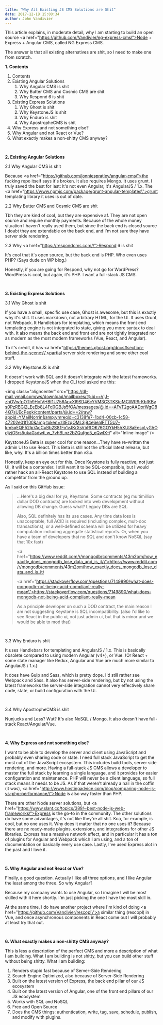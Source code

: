 ```yaml
---
title: "Why All Existing JS CMS Solutions are Shit"
date: 2017-12-18 15:00:34
author: John Vandivier
---
```




This article explains, in moderate detail, why I am starting to build an open source <a href=\"https://github.com/Vandivier/ng-express-cms\">Node + Express + Angular CMS, called NG Express CMS</a>.

The answer is that all existing alternatives are shit, so I need to make one from scratch.

<strong>1. Contents</strong>
<ol>
 	<li>Contents</li>
 	<li>Existing Angular Solutions
<ol>
 	<li>Why Angular CMS is shit</li>
 	<li>Why Butter CMS and Cosmic CMS are shit</li>
 	<li>Why Respond 6 is shit</li>
</ol>
</li>
 	<li>Existing Express Solutions
<ol>
 	<li>Why Ghost is shit</li>
 	<li>Why KeystoneJS is shit</li>
 	<li>Why Enduro is shit</li>
 	<li>Why ApostropheCMS is shit</li>
</ol>
</li>
 	<li>Why Express and not something else?</li>
 	<li>Why Angular and not React or Vue?</li>
 	<li>What exactly makes a non-shitty CMS anyway?</li>
</ol>
&nbsp;

<strong>2. Existing Angular Solutions</strong>

2.1 Why Angular CMS is shit

Because <a href=\"https://github.com/jonniespratley/angular-cms\">the fucking repo itself</a> says it's broken. It also requires Mongo. It uses grunt. I truly saved the best for last: It's not even Angular, it's AngularJS / 1.x. The <a href=\"https://www.npmjs.com/package/grunt-angular-templates\">grunt templating library</a> it uses is out of date.

2.2 Why Butter CMS and Cosmic CMS are shit

Tbh they are kind of cool, but they are expensive af. They are not open source and require monthly payments. Because of the whole money situation I haven't really used them, but since the back end is closed source I doubt they are extendable on the back end, and I'm not sure they have server side rendering.

2.3 Why <a href=\"https://respondcms.com/\">Respond 6</a> is shit

It's cool that it's open source, but the back end is PHP. Who even uses PHP? (Says dude on WP blog.)

Honestly, if you are going for Respond, why not go for WordPress? WordPress is cool, but again, it's PHP. I want a full-stack JS CMS.

&nbsp;

<strong>3. Existing Express Solutions</strong>

3.1 Why Ghost is shit

If you have a small, specific use case, Ghost is awesome, but this is exactly why it's shit. It uses markdown, not arbitrary HTML, for the UI. It uses Grunt, not Webpack. It Handlebars for templating, which means the front end templating engine is not integrated to state, giving you more syntax to deal with. It also means the back end and front end are not tightly integrated nor as modern as the most modern frameworks (Vue, React, and Angular).

To it's credit, it has <a href=\"https://themes.ghost.org/docs#section-behind-the-scenes\">partial server side rendering</a> and some other cool stuff.

3.2 Why KeystoneJS is shit

It doesn't work with SQL and it doesn't integrate with the latest frameworks. I dropped KeystoneJS when the CLI tool asked me this:

<img class=\"aligncenter\" src=\"https://dl-mail.ymail.com/ws/download/mailboxes/@.id==VjJ-zhOVwfpOTh9HolVHBf1U756ApxXl9SD46cYVM3C3TKStcMCIWR9rKbfKBys0PzRBGl2LEeEb8L4Fd0GBJs5fOA/messages/@.id==AFvT2goAADorWgO84Q7sUEcPegk/content/parts/@.id==2/raw?appid=YMailNorrin&amp;ymreqid=c3138fe7-1bd4-00cb-1c58-47202e01f100&amp;token=zitEzqOML3j84e6ealFTT5U7-km5qEQF52lp7AcCuBb2S81Fo1vJKrXsVbRfOK76GOYkH5hXUl8aEesoLyGhOdjzjO5rs5ukaGsdwtLw_7vhBLnz2bZQufgc5_eQwIX-\" alt=\"Inline image\" />

KeystoneJS Beta is super cool for one reason...They have re-written the admin UI to use React. This Beta is still not the official latest release, but like, why. It's a billion times better than v3.x.

Honestly, keep an eye out for this. Once Keystone is fully reactive, not just UI, it will be a contender. I still want it to be SQL-compatible, but I would rather hack an all-React Keystone to use SQL instead of building a competitor from the ground up.

As I said on this GitHub issue:
<blockquote>...Here's a big deal for ya, Keystone: Some contracts (eg multimillion dollar DOD contracts) are locked into web development without allowing DB change. Guess what? Legacy DBs are SQL.

Also, SQL definitely has its use cases. Any time data loss is unacceptable, full ACID is required (including complex, mult-doc transactions), or a well-defined schema will be utilized for heavy computation including aggregate statistical reports. Or, when you have a team of developers that no SQL and don't know NoSQL (say that 10x fast)

<a href=\"https://www.reddit.com/r/mongodb/comments/43m2om/how_exactly_does_mongodb_lose_data_and_is_it/\">https://www.reddit.com/r/mongodb/comments/43m2om/how_exactly_does_mongodb_lose_data_and_is_it/</a>

<a href=\"https://stackoverflow.com/questions/7149890/what-does-mongodb-not-being-acid-compliant-really-mean\">https://stackoverflow.com/questions/7149890/what-does-mongodb-not-being-acid-compliant-really-mean</a>

As a principle developer on such a DOD contract, the main reason I am not suggesting Keystone is SQL incompatibility. (also I'd like to see React in the public ui, not just admin ui, but that is minor and we would be able to mod that)</blockquote>
&nbsp;

3.3 Why Enduro is shit

It uses Handlebars for templating and AngularJS / 1.x. This is basically obsolete compared to using modern Angular (v4+), or Vue. (Or React + some state manager like Redux, Angular and Vue are much more similar to AngularJS / 1.x.)

It does have Gulp and Sass, which is pretty dope. I'd still rather see Webpack and Sass. It also has server-side rendering, but by not using the latest frameworks the server-side integration cannot very effectively share code, state, or build configuration with the UI.

&nbsp;

3.4 Why ApostropheCMS is shit

Nunjucks and Less? Wut? It's also NoSQL / Mongo. It also doesn't have full-stack React/Angular/Vue.

&nbsp;

<strong>4. Why Express and not something else?</strong>

I want to be able to develop the server and client using JavaScript and probably even sharing code or state. I need full stack JavaScript to get the most out of the JavaScript ecosystem. This includes build tools, server side rendering, and more. Having a full-stack JS CMS allows a developer to master the full stack by learning a single language, and it provides for easier configuration and maintenance. PHP will never be a client language, so full stack means it needs to be JS. As if that weren't already a nail in the coffin (it was), <a href=\"http://www.hostingadvice.com/blog/comparing-node-js-vs-php-performance/\">Node is also way faster than PHP</a>.

There are other Node server solutions, but <a href=\"https://www.slant.co/topics/389/~best-node-js-web-frameworks\">Express is the go-to in the community</a>. The other solutions do have some advantages, it's not like they're all shit. Koa, for example, is cool, but no one uses it. Why does it matter that no one uses it? Because there are no ready-made plugins, extensions, and integrations for other JS libraries. Express has a massive network effect, and in particular it has a ton of plugins for Angular and Webpack which I am using, and a ton of documentation on basically every use case. Lastly, I've used Express alot in the past and I love it.

&nbsp;

<strong>5. Why Angular and not React or Vue?</strong>

Finally, a good question. Actually I like all three options, and I like Angular the least among the three. So why Angular?

Because my company wants to use Angular, so I imagine I will be most skilled with it here shortly. I'm just picking the one I have the most skill in.

At the same time, I do have another project where I'm kind of doing <a href=\"https://github.com/Vandivier/rescopl\">a similar thing (rescopl) in Vue</a>, and once asynchronous components in React come out I will probably at least try that out.

&nbsp;

<strong>6. What exactly makes a non-shitty CMS anyway?</strong>

This is less a description of the perfect CMS and more a description of what I am building. What I am building is not shitty, but you can build other stuff without being shitty. What I am building:
<ol>
 	<li>Renders stupid fast because of Server-Side Rendering</li>
 	<li>Search Engine Optimized, also because of Server-Side Rendering</li>
 	<li>Built on the latest version of Express, the back end pillar of our JS ecosystem</li>
 	<li>Built on the latest version of Angular, one of the front end pillars of our JS ecosystem</li>
 	<li>Works with SQL and NoSQL</li>
 	<li>Free and Open Source</li>
 	<li>Does the CMS things: authentication, write, tag, save, schedule, publish, and modify with plugins.</li>
</ol>